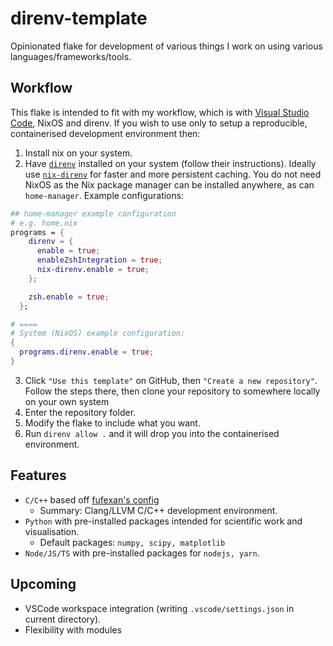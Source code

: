 # direnv-template

Opinionated flake for development of various things I work on using various languages/frameworks/tools.

## Workflow

This flake is intended to fit with my workflow, which is with [Visual Studio Code](https://code.visualstudio.com), NixOS and direnv. If you wish to use only to setup a reproducible, containerised development environment then:

1. Install nix on your system.
2. Have [`direnv`](https://direnv.net/) installed on your system (follow their instructions). Ideally use [`nix-direnv`](https://github.com/nix-community/nix-direnv) for faster and more persistent caching. You do not need NixOS as the Nix package manager can be installed anywhere, as can `home-manager`. Example configurations:

```nix
## home-manager example configuration
# e.g. home.nix
programs = {
    direnv = {
      enable = true;
      enableZshIntegration = true;
      nix-direnv.enable = true;
    };

    zsh.enable = true;
  };

# ====
# System (NixOS) example configuration:
{
  programs.direnv.enable = true;
}
```

3. Click `"Use this template"` on GitHub, then `"Create a new repository"`. Follow the steps there, then clone your repository to somewhere locally on your own system
4. Enter the repository folder.
5. Modify the flake to include what you want.
6. Run `direnv allow .` and it will drop you into the containerised environment.

## Features

- `C/C++` based off [fufexan's config](https://gist.github.com/fufexan/2e7020d05ff940c255d74d5c5e712815)
  - Summary: Clang/LLVM C/C++ development environment.
- `Python` with pre-installed packages intended for scientific work and visualisation.
  - Default packages: `numpy, scipy, matplotlib`
- `Node/JS/TS` with pre-installed packages for `nodejs, yarn`.

## Upcoming

- VSCode workspace integration (writing `.vscode/settings.json` in current directory).
- Flexibility with modules
